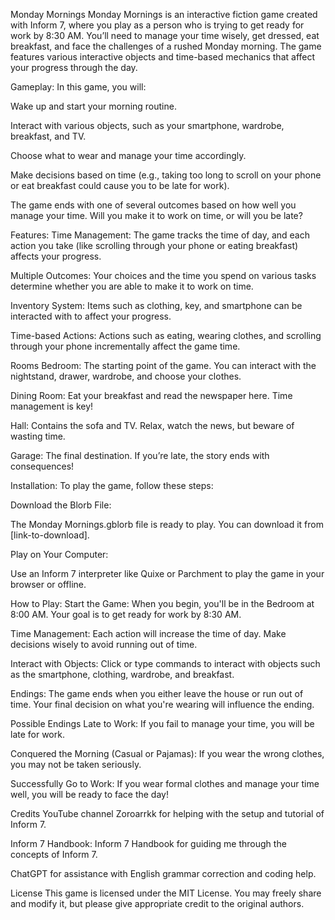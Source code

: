 Monday Mornings
Monday Mornings is an interactive fiction game created with Inform 7, where you play as a person who is trying to get ready for work by 8:30 AM. You’ll need to manage your time wisely, get dressed, eat breakfast, and face the challenges of a rushed Monday morning. The game features various interactive objects and time-based mechanics that affect your progress through the day.

Gameplay:
In this game, you will:

Wake up and start your morning routine.

Interact with various objects, such as your smartphone, wardrobe, breakfast, and TV.

Choose what to wear and manage your time accordingly.

Make decisions based on time (e.g., taking too long to scroll on your phone or eat breakfast could cause you to be late for work).

The game ends with one of several outcomes based on how well you manage your time. Will you make it to work on time, or will you be late?

Features:
Time Management: The game tracks the time of day, and each action you take (like scrolling through your phone or eating breakfast) affects your progress.

Multiple Outcomes: Your choices and the time you spend on various tasks determine whether you are able to make it to work on time.

Inventory System: Items such as clothing, key, and smartphone can be interacted with to affect your progress.

Time-based Actions: Actions such as eating, wearing clothes, and scrolling through your phone incrementally affect the game time.

Rooms
Bedroom: The starting point of the game. You can interact with the nightstand, drawer, wardrobe, and choose your clothes.

Dining Room: Eat your breakfast and read the newspaper here. Time management is key!

Hall: Contains the sofa and TV. Relax, watch the news, but beware of wasting time.

Garage: The final destination. If you’re late, the story ends with consequences!

Installation:
To play the game, follow these steps:

Download the Blorb File:

The Monday Mornings.gblorb file is ready to play. You can download it from [link-to-download].

Play on Your Computer:

Use an Inform 7 interpreter like Quixe or Parchment to play the game in your browser or offline.

How to Play:
Start the Game: When you begin, you'll be in the Bedroom at 8:00 AM. Your goal is to get ready for work by 8:30 AM.

Time Management: Each action will increase the time of day. Make decisions wisely to avoid running out of time.

Interact with Objects: Click or type commands to interact with objects such as the smartphone, clothing, wardrobe, and breakfast.

Endings: The game ends when you either leave the house or run out of time. Your final decision on what you're wearing will influence the ending.

Possible Endings
Late to Work: If you fail to manage your time, you will be late for work.

Conquered the Morning (Casual or Pajamas): If you wear the wrong clothes, you may not be taken seriously.

Successfully Go to Work: If you wear formal clothes and manage your time well, you will be ready to face the day!

Credits
YouTube channel Zoroarrkk for helping with the setup and tutorial of Inform 7.

Inform 7 Handbook: Inform 7 Handbook for guiding me through the concepts of Inform 7.

ChatGPT for assistance with English grammar correction and coding help.

License
This game is licensed under the MIT License. You may freely share and modify it, but please give appropriate credit to the original authors.
